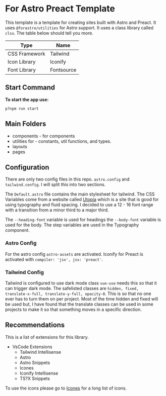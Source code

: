 # For Astro Preact Template

This template is a template for creating sites built with Astro and Preact. It uses `@forastro/utilities` for Astro support.
It uses a class library called `clsx`. The table below should tell you more.

| Type          | Name       |
| ------------- | ---------- |
| CSS Framework | Tailwind   |
| Icon Library  | Iconify    |
| Font Library  | Fontsource |

## Start Command

**To start the app use:**

```console
p?npm run start 
```

## Main Folders

- components - for components
- utilities for - constants, util functions, and types.
- layouts
- pages  

## Configuration

There are only two config files in this repo. `astro.config` and `tailwind.config`. I will split this into two sections.

The `Default.astro` file contains the main stylesheet for tailwind. The CSS Variables come from a website called [Utopia](https://utopia.fyi/) which is a site that is good for using typography and fluid spacing. I decided to use a 12 - 16 font range with a transition from a minor third to a major third.

The `--heading-font` variable is used for headings the `--body-font` variable is used for the body. The step variables are used in the Typography component.

### Astro Config

For the astro config `astro-assets` are activated. Iconify for Preact is activated with `compiler: 'jsx', jsx: 'preact'`.  

### Tailwind Config

Tailwind is configured to use dark mode class `vue-use` needs this so that it can trigger dark mode. The safelisted classes are `hidden, fixed, translate-x-full, translate-y-full, opacity-0`. This is so that no one ever has to turn them on per project. Most of the time hidden and fixed will be used but, I have found that the translate classes can be used in some projects to make it so that something moves in a specific direction.

## Recommendations

This is a list of extensions for this library.

- VsCode Extensions
  - Tailwind Intellisense
  - Astro
  - Astro Snippets
  - Icones
  - Iconify Intellisense
  - TS?X Snippets

To use the icons please go to [Icones](https://icones.netlify.app/) for a long list of icons.
